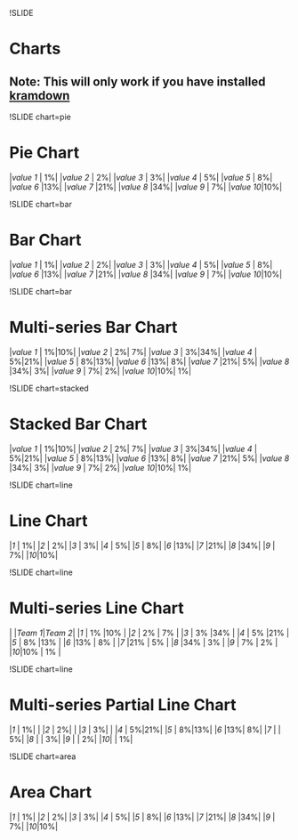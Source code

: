!SLIDE
# Charts #

## **Note:** This will only work if you have installed [kramdown](http://kramdown.rubyforge.org/) ##

!SLIDE chart=pie 
# Pie Chart #
|*value 1* | 1%|
|*value 2* | 2%|
|*value 3* | 3%|
|*value 4* | 5%|
|*value 5* | 8%|
|*value 6* |13%|
|*value 7* |21%|
|*value 8* |34%|
|*value 9* | 7%|
|*value 10*|10%|

!SLIDE chart=bar
# Bar Chart #
|*value 1* | 1%|
|*value 2* | 2%|
|*value 3* | 3%|
|*value 4* | 5%|
|*value 5* | 8%|
|*value 6* |13%|
|*value 7* |21%|
|*value 8* |34%|
|*value 9* | 7%|
|*value 10*|10%|

!SLIDE chart=bar
# Multi-series Bar Chart #
|*value 1* | 1%|10%|
|*value 2* | 2%| 7%|
|*value 3* | 3%|34%|
|*value 4* | 5%|21%|
|*value 5* | 8%|13%|
|*value 6* |13%| 8%|
|*value 7* |21%| 5%|
|*value 8* |34%| 3%|
|*value 9* | 7%| 2%|
|*value 10*|10%| 1%|

!SLIDE chart=stacked
# Stacked Bar Chart #
|*value 1* | 1%|10%|
|*value 2* | 2%| 7%|
|*value 3* | 3%|34%|
|*value 4* | 5%|21%|
|*value 5* | 8%|13%|
|*value 6* |13%| 8%|
|*value 7* |21%| 5%|
|*value 8* |34%| 3%|
|*value 9* | 7%| 2%|
|*value 10*|10%| 1%|

!SLIDE chart=line
# Line Chart #
|*1* | 1%|
|*2* | 2%|
|*3* | 3%|
|*4* | 5%|
|*5* | 8%|
|*6* |13%|
|*7* |21%|
|*8* |34%|
|*9* | 7%|
|*10*|10%|

!SLIDE chart=line
# Multi-series Line Chart #
|    |*Team 1*|*Team 2*|
|*1* | 1%     |10%     |
|*2* | 2%     | 7%     |
|*3* | 3%     |34%     |
|*4* | 5%     |21%     |
|*5* | 8%     |13%     |
|*6* |13%     | 8%     |
|*7* |21%     | 5%     |
|*8* |34%     | 3%     |
|*9* | 7%     | 2%     |
|*10*|10%     | 1%     |

!SLIDE chart=line
# Multi-series Partial Line Chart #
|*1* | 1%|   |
|*2* | 2%|   |
|*3* | 3%|   |
|*4* | 5%|21%|
|*5* | 8%|13%|
|*6* |13%| 8%|
|*7* |   | 5%|
|*8* |   | 3%|
|*9* |   | 2%|
|*10*|   | 1%|

!SLIDE chart=area
# Area Chart #
|*1* | 1%|
|*2* | 2%|
|*3* | 3%|
|*4* | 5%|
|*5* | 8%|
|*6* |13%|
|*7* |21%|
|*8* |34%|
|*9* | 7%|
|*10*|10%|
